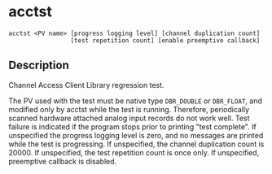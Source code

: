 # acctst

    acctst <PV name> [progress logging level] [channel duplication count]
                     [test repetition count] [enable preemptive callback]

## Description

Channel Access Client Library regression test.

The PV used with the test must be native type `DBR_DOUBLE` or `DBR_FLOAT`,
and modified only by acctst while the test is running. Therefore,
periodically scanned hardware attached analog input records do not work
well. Test failure is indicated if the program stops prior to printing
"test complete". If unspecified the progress logging level is zero,
and no messages are printed while the test is progressing. If
unspecified, the channel duplication count is 20000. If unspecified, the
test repetition count is once only. If unspecified, preemptive callback
is disabled.
